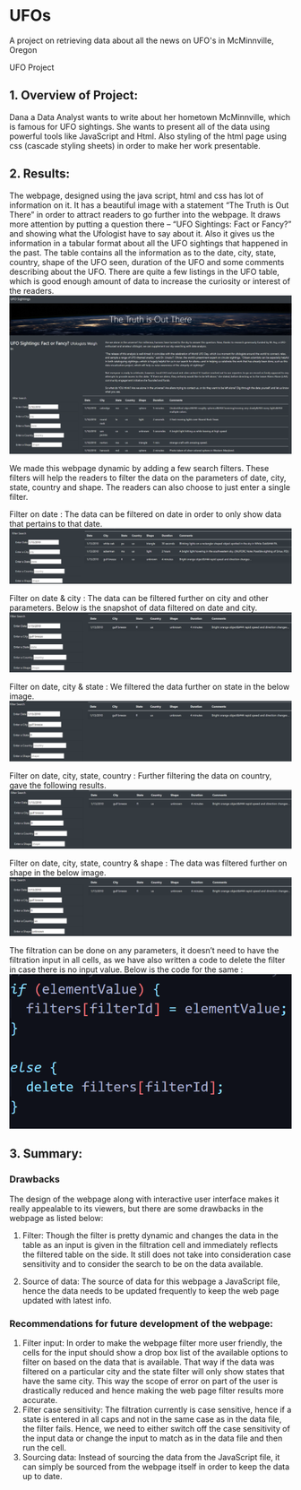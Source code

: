 # UFOs
A project on retrieving data about all the news on UFO's in McMinnville, Oregon


UFO Project
## 1. Overview of Project:
Dana a Data Analyst wants to write about her hometown McMinnville, which is famous for UFO sightings. She wants to present all of the data using powerful tools like JavaScript and Html. Also styling of the html page using css (cascade styling sheets) in order to make her work presentable.
	 

## 2. Results: 
The webpage, designed using the java script, html and css has lot of information on it. It has a beautiful image with a statement “The Truth is Out There” in order to attract readers to go further into the webpage. It draws more attention by putting a question there – “UFO Sightings: Fact or Fancy?” and showing what the Ufologist have to say about it. Also it gives us the information in a tabular format about all the UFO sightings that happened in the past. The table contains all the information as to the date, city, state, country, shape of the UFO seen, duration of the UFO and some comments describing about the UFO. There are quite a few listings in the UFO table, which is good enough amount of data to increase the curiosity or interest of the readers.
![Webpage](Analysis/UFO_web_page.png)

We made this webpage dynamic by adding a few search filters. These filters will help the readers to filter the data on the parameters of date, city, state, country and shape. The readers can also choose to just enter a single filter.

Filter on date : The data can be filtered on date in order to only show data that pertains to that date.
![Date Filter](Analysis/UFO_filter_date.png)

Filter on date & city : The data can be filtered further on city and other parameters. Below is the snapshot of data filtered on date and city.
![Date & City Filter](Analysis/UFO_filter_date_city.png)

Filter on date, city & state : We filtered the data further on state in the below image.
![Date,City & state Filter](Analysis/UFO_filter_date_city_state.png)


Filter on date, city, state, country : Further filtering the data on country, gave the following results.
![Date,City,State,country Filter](Analysis/UFO_filter_date_city_state_country.png)

Filter on date, city, state, country & shape : The data was filtered further on shape in the below image.
![Date-City-State-country-shape Filter](Analysis/UFO_filter_date_city_state_country_shape.png) 	

The filtration can be done on any parameters, it doesn’t need to have the filtration input in all cells, as we have also written a code to delete the filter in case there is no input value. Below is the code for the same :
![Delete filter](Analysis/If_else_code.png)

## 3. Summary:

### Drawbacks
The design of the webpage along with interactive user interface makes it really appealable to its viewers, but there are some drawbacks in the webpage as listed below:
1.	Filter: Though the filter is pretty dynamic and changes the data in the table as an input is given in the filtration cell and immediately reflects the filtered table on the side. It still does not take into consideration case sensitivity and to consider the search to be on the data available.

2.	Source of data: The source of data for this webpage a JavaScript file, hence the data needs to be updated frequently to keep the web page updated with latest info.

### Recommendations for future development of the webpage:
1.	Filter input: In order to make the webpage filter more user friendly, the cells for the input should show a drop box list of the available options to filter on based on the data that is available. That way if the data was filtered on a particular city and the state filter will only show states that have the same city. This way the scope of error on part of the user is drastically reduced and hence making the web page filter results more accurate.
2.	Filter case sensitivity: The filtration currently is case sensitive, hence if a state is entered in all caps and not in the same case as in the data file, the filter fails. Hence, we need to either switch off the case sensitivity of the input data or change the input to match as in the data file and then run the cell.
3.	Sourcing data: Instead of sourcing the data from the JavaScript file, it can simply be sourced from the webpage itself in order to keep the data up to date.
